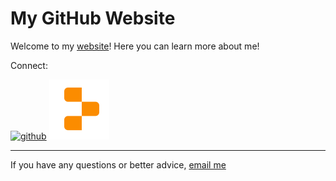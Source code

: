 # My GitHub Website

Welcome to my [website](https://peme969.is-a.dev)! Here you can learn more about me!

Connect:

[![github](github.png)](https://github.com/peme969)
[![Replit](replit.png)](https://replit.com/@muskbot)




___________

If you have any questions or better advice, [email me](https://mail.google.com/mail/u/0/?fs=1&tf=cm&to=mrcoderpeme@gmail.com)



